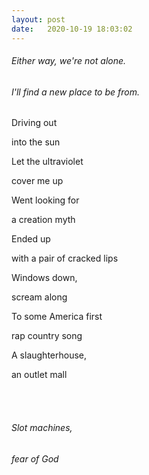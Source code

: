 ```yaml
---
layout: post
date:   2020-10-19 18:03:02
---
```


###### Either way, we're not alone. 

###### I'll find a new place to be from.

Driving out 

into the sun

Let the ultraviolet 

cover me up

Went looking for 

a creation myth

Ended up 

with a pair of cracked lips

Windows down, 

scream along

To some America first 

rap country song

A slaughterhouse, 

an outlet mall

<br/><br/>

###### Slot machines, 

###### fear of God
